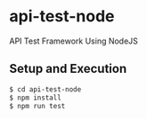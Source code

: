 # api-test-node
API Test Framework Using NodeJS

## Setup and Execution
```sh
$ cd api-test-node
$ npm install
$ npm run test
```

